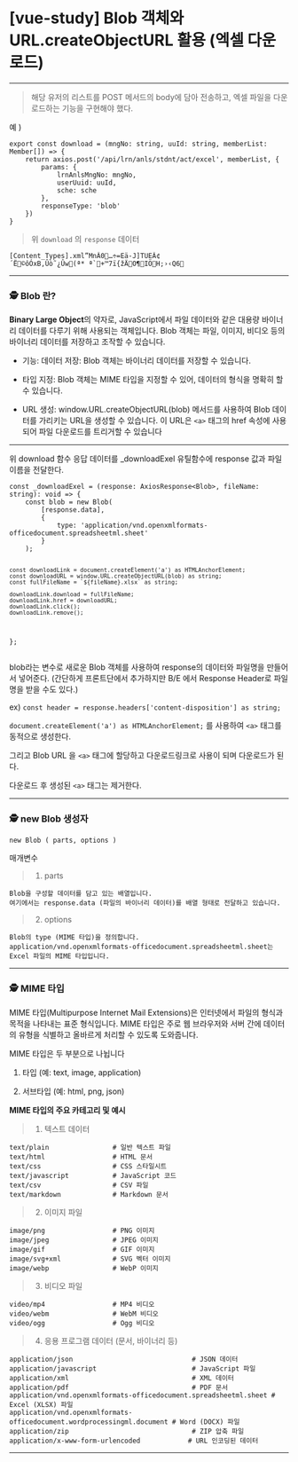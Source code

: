 <h1 id="vue-study-blob-객체와-urlcreateobjecturl-활용-엑셀-다운로드">[vue-study] Blob 객체와 URL.createObjectURL 활용 (엑셀 다운로드)</h1>
<hr />

<blockquote>
<p>해당 유저의 리스트를 POST 메서드의 body에 담아 전송하고, 엑셀 파일을 다운로드하는 기능을 구현해야 했다.</p>
</blockquote>
<p>예 )</p>
<pre><code class="language-ts">export const download = (mngNo: string, uuId: string, memberList: Member[]) =&gt; {
    return axios.post('/api/lrn/anls/stdnt/act/excel', memberList, {
        params: {
            lrnAnlsMngNo: mngNo,
            userUuid: uuId,
            sche: sche
        },
        responseType: 'blob'
    })
}</code></pre>
<blockquote>
<p>위 <code>download</code> 의 <code>response</code> 데이터</p>
</blockquote>
<pre><code>[Content_Types].xml­”MnÂ0…÷=Eä-J]TUEÂ¢´Ë©ôÓxB,Ûò˜¿Ûw(ª* ª`+™7ï{žÄO¶IÖH;›‹Q6</code></pre><hr />

<h3 id="🕵️-blob-란">🕵️ Blob 란?</h3>
<p><strong>Binary Large Object</strong>의 약자로, JavaScript에서 파일 데이터와 같은 대용량 바이너리 데이터를 다루기 위해 사용되는 객체입니다. Blob 객체는 파일, 이미지, 비디오 등의 바이너리 데이터를 저장하고 조작할 수 있습니다.</p>
<ul>
<li><p>기능: 데이터 저장: Blob 객체는 바이너리 데이터를 저장할 수 있습니다.</p>
</li>
<li><p>타입 지정: Blob 객체는 MIME 타입을 지정할 수 있어, 데이터의 형식을 명확히 할 수 있습니다.</p>
</li>
<li><p>URL 생성: window.URL.createObjectURL(blob) 메서드를 사용하여 Blob 데이터를 가리키는 URL을 생성할 수 있습니다. 이 URL은 <code>&lt;a&gt;</code> 태그의 href 속성에 사용되어 파일 다운로드를 트리거할 수 있습니다</p>
</li>
</ul>
<hr />

<p>위 download 함수 응답 데이터를 _downloadExel 유틸함수에 response 값과 파일이름을 전달한다.</p>
<pre><code class="language-typescript">const _downloadExel = (response: AxiosResponse&lt;Blob&gt;, fileName: string): void =&gt; {
    const blob = new Blob(
        [response.data], 
        { 
            type: 'application/vnd.openxmlformats-officedocument.spreadsheetml.sheet' 
        }
    );

    const downloadLink = document.createElement('a') as HTMLAnchorElement;
    const downloadURL = window.URL.createObjectURL(blob) as string;
    const fullFileName = `${fileName}.xlsx` as string;

    downloadLink.download = fullFileName;
    downloadLink.href = downloadURL;
    downloadLink.click();
    downloadLink.remove();
};</code></pre>
<p>blob라는 변수로 새로운 Blob 객체를 사용하여 response의 데이터와 파일명을 만들어서 넣어준다. (간단하게 프론트단에서 추가하지만 B/E 에서 Response Header로 파일명을 받을 수도 있다.) </p>
<p>ex) <code>const header = response.headers['content-disposition'] as string;</code></p>
<p><code>document.createElement('a') as HTMLAnchorElement;</code> 를 사용하여 <code>&lt;a&gt;</code> 태그를 동적으로 생성한다.</p>
<p>그리고 Blob URL 을 <code>&lt;a&gt;</code> 태그에 할당하고 다운로드링크로 사용이 되며 다운로드가 된다. </p>
<p>다운로드 후 생성된 <code>&lt;a&gt;</code> 태그는 제거한다. </p>
<hr />

<h3 id="🕵️-new-blob-생성자">🕵️ new Blob 생성자</h3>
<pre><code class="language-js">new Blob ( parts, options )</code></pre>
<p>매개변수 </p>
<blockquote>
<ol>
<li>parts</li>
</ol>
</blockquote>
<pre><code>Blob을 구성할 데이터를 담고 있는 배열입니다.
여기에서는 response.data (파일의 바이너리 데이터)를 배열 형태로 전달하고 있습니다.</code></pre><blockquote>
<ol start="2">
<li>options</li>
</ol>
</blockquote>
<pre><code>Blob의 type (MIME 타입)을 정의합니다.
application/vnd.openxmlformats-officedocument.spreadsheetml.sheet는 Excel 파일의 MIME 타입입니다.</code></pre><hr />

<h3 id="🕵️-mime-타입">🕵️ MIME 타입</h3>
<p>MIME 타입(Multipurpose Internet Mail Extensions)은 인터넷에서 파일의 형식과 목적을 나타내는 표준 형식입니다.
MIME 타입은 주로 웹 브라우저와 서버 간에 데이터의 유형을 식별하고 올바르게 처리할 수 있도록 도와줍니다.</p>
<p>MIME 타입은 두 부분으로 나뉩니다</p>
<ol>
<li><p>타입 (예: text, image, application)</p>
</li>
<li><p>서브타입 (예: html, png, json)</p>
</li>
</ol>
<p><strong>MIME 타입의 주요 카테고리 및 예시</strong></p>
<blockquote>
<ol>
<li>텍스트 데이터</li>
</ol>
</blockquote>
<pre><code>text/plain                # 일반 텍스트 파일
text/html                 # HTML 문서
text/css                  # CSS 스타일시트
text/javascript           # JavaScript 코드
text/csv                  # CSV 파일
text/markdown             # Markdown 문서</code></pre><blockquote>
<ol start="2">
<li>이미지 파일</li>
</ol>
</blockquote>
<pre><code>image/png                 # PNG 이미지
image/jpeg                # JPEG 이미지
image/gif                 # GIF 이미지
image/svg+xml             # SVG 벡터 이미지
image/webp                # WebP 이미지</code></pre><blockquote>
<ol start="3">
<li>비디오 파일</li>
</ol>
</blockquote>
<pre><code>video/mp4                 # MP4 비디오
video/webm                # WebM 비디오
video/ogg                 # Ogg 비디오</code></pre><blockquote>
<ol start="4">
<li>응용 프로그램 데이터 (문서, 바이너리 등)</li>
</ol>
</blockquote>
<pre><code>application/json                              # JSON 데이터
application/javascript                        # JavaScript 파일
application/xml                               # XML 데이터
application/pdf                               # PDF 문서
application/vnd.openxmlformats-officedocument.spreadsheetml.sheet # Excel (XLSX) 파일
application/vnd.openxmlformats-officedocument.wordprocessingml.document # Word (DOCX) 파일
application/zip                               # ZIP 압축 파일
application/x-www-form-urlencoded            # URL 인코딩된 데이터</code></pre><hr />